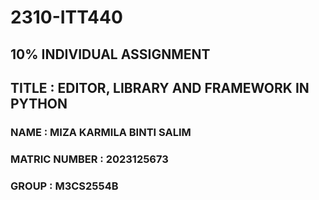 # 2310-ITT440
## 10% INDIVIDUAL ASSIGNMENT
## TITLE : EDITOR, LIBRARY AND FRAMEWORK IN PYTHON

### NAME : MIZA KARMILA BINTI SALIM
### MATRIC NUMBER : 2023125673
### GROUP : M3CS2554B
